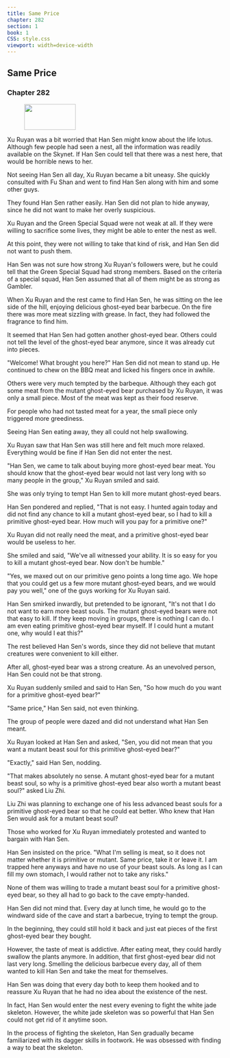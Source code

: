 ```yaml
---
title: Same Price
chapter: 282
section: 1
book: 1
CSS: style.css
viewport: width=device-width
---
```


## Same Price

### Chapter 282

<figure>
	<img src="../Images/gem.gif" alt="" id="gem" width="120" height="60" />
</figure>

Xu Ruyan was a bit worried that Han Sen might know about the life lotus. Although few people had seen a nest, all the information was readily available on the Skynet. If Han Sen could tell that there was a nest here, that would be horrible news to her.

Not seeing Han Sen all day, Xu Ruyan became a bit uneasy. She quickly consulted with Fu Shan and went to find Han Sen along with him and some other guys.

They found Han Sen rather easily. Han Sen did not plan to hide anyway, since he did not want to make her overly suspicious.

Xu Ruyan and the Green Special Squad were not weak at all. If they were willing to sacrifice some lives, they might be able to enter the nest as well.

At this point, they were not willing to take that kind of risk, and Han Sen did not want to push them.

Han Sen was not sure how strong Xu Ruyan's followers were, but he could tell that the Green Special Squad had strong members. Based on the criteria of a special squad, Han Sen assumed that all of them might be as strong as Gambler.

When Xu Ruyan and the rest came to find Han Sen, he was sitting on the lee side of the hill, enjoying delicious ghost-eyed bear barbecue. On the fire there was more meat sizzling with grease. In fact, they had followed the fragrance to find him.

It seemed that Han Sen had gotten another ghost-eyed bear. Others could not tell the level of the ghost-eyed bear anymore, since it was already cut into pieces.

"Welcome! What brought you here?" Han Sen did not mean to stand up. He continued to chew on the BBQ meat and licked his fingers once in awhile.

Others were very much tempted by the barbeque. Although they each got some meat from the mutant ghost-eyed bear purchased by Xu Ruyan, it was only a small piece. Most of the meat was kept as their food reserve.

For people who had not tasted meat for a year, the small piece only triggered more greediness.

Seeing Han Sen eating away, they all could not help swallowing.

Xu Ruyan saw that Han Sen was still here and felt much more relaxed. Everything would be fine if Han Sen did not enter the nest.

"Han Sen, we came to talk about buying more ghost-eyed bear meat. You should know that the ghost-eyed bear would not last very long with so many people in the group," Xu Ruyan smiled and said.

She was only trying to tempt Han Sen to kill more mutant ghost-eyed bears.

Han Sen pondered and replied, "That is not easy. I hunted again today and did not find any chance to kill a mutant ghost-eyed bear, so I had to kill a primitive ghost-eyed bear. How much will you pay for a primitive one?"

Xu Ruyan did not really need the meat, and a primitive ghost-eyed bear would be useless to her.

She smiled and said, "We've all witnessed your ability. It is so easy for you to kill a mutant ghost-eyed bear. Now don't be humble."

"Yes, we maxed out on our primitive geno points a long time ago. We hope that you could get us a few more mutant ghost-eyed bears, and we would pay you well," one of the guys working for Xu Ruyan said.

Han Sen smirked inwardly, but pretended to be ignorant, "It's not that I do not want to earn more beast souls. The mutant ghost-eyed bears were not that easy to kill. If they keep moving in groups, there is nothing I can do. I am even eating primitive ghost-eyed bear myself. If I could hunt a mutant one, why would I eat this?"

The rest believed Han Sen's words, since they did not believe that mutant creatures were convenient to kill either.

After all, ghost-eyed bear was a strong creature. As an unevolved person, Han Sen could not be that strong.

Xu Ruyan suddenly smiled and said to Han Sen, "So how much do you want for a primitive ghost-eyed bear?"

"Same price," Han Sen said, not even thinking.

The group of people were dazed and did not understand what Han Sen meant.

Xu Ruyan looked at Han Sen and asked, "Sen, you did not mean that you want a mutant beast soul for this primitive ghost-eyed bear?"

"Exactly," said Han Sen, nodding.

"That makes absolutely no sense. A mutant ghost-eyed bear for a mutant beast soul, so why is a primitive ghost-eyed bear also worth a mutant beast soul?" asked Liu Zhi.

Liu Zhi was planning to exchange one of his less advanced beast souls for a primitive ghost-eyed bear so that he could eat better. Who knew that Han Sen would ask for a mutant beast soul?

Those who worked for Xu Ruyan immediately protested and wanted to bargain with Han Sen.

Han Sen insisted on the price. "What I'm selling is meat, so it does not matter whether it is primitive or mutant. Same price, take it or leave it. I am trapped here anyways and have no use of your beast souls. As long as I can fill my own stomach, I would rather not to take any risks."

None of them was willing to trade a mutant beast soul for a primitive ghost-eyed bear, so they all had to go back to the cave empty-handed.

Han Sen did not mind that. Every day at lunch time, he would go to the windward side of the cave and start a barbecue, trying to tempt the group.

In the beginning, they could still hold it back and just eat pieces of the first ghost-eyed bear they bought.

However, the taste of meat is addictive. After eating meat, they could hardly swallow the plants anymore. In addition, that first ghost-eyed bear did not last very long. Smelling the delicious barbecue every day, all of them wanted to kill Han Sen and take the meat for themselves.

Han Sen was doing that every day both to keep them hooked and to reassure Xu Ruyan that he had no idea about the existence of the nest.

In fact, Han Sen would enter the nest every evening to fight the white jade skeleton. However, the white jade skeleton was so powerful that Han Sen could not get rid of it anytime soon.

In the process of fighting the skeleton, Han Sen gradually became familiarized with its dagger skills in footwork. He was obsessed with finding a way to beat the skeleton.